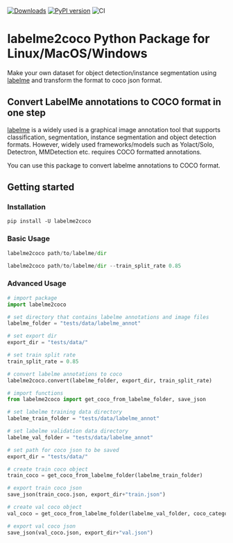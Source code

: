 [![Downloads](https://pepy.tech/badge/labelme2coco)](https://pepy.tech/project/labelme2coco)
[![PyPI version](https://badge.fury.io/py/labelme2coco.svg)](https://badge.fury.io/py/labelme2coco)
![CI](https://github.com/fcakyon/labelme2coco/workflows/CI/badge.svg)

# labelme2coco Python Package for Linux/MacOS/Windows
Make your own dataset for object detection/instance segmentation using [labelme](https://github.com/wkentaro/labelme) and transform the format to coco json format.

## Convert LabelMe annotations to COCO format in one step
[labelme](https://github.com/wkentaro/labelme) is a widely used is a graphical image annotation tool that supports classification, segmentation, instance segmentation and object detection formats.
However, widely used frameworks/models such as Yolact/Solo, Detectron, MMDetection etc. requires COCO formatted annotations.

You can use this package to convert labelme annotations to COCO format.

## Getting started
### Installation
```
pip install -U labelme2coco
```

### Basic Usage

```python
labelme2coco path/to/labelme/dir
```

```python
labelme2coco path/to/labelme/dir --train_split_rate 0.85
```

### Advanced Usage

```python
# import package
import labelme2coco

# set directory that contains labelme annotations and image files
labelme_folder = "tests/data/labelme_annot"

# set export dir
export_dir = "tests/data/"

# set train split rate
train_split_rate = 0.85

# convert labelme annotations to coco
labelme2coco.convert(labelme_folder, export_dir, train_split_rate)
```

```python
# import functions
from labelme2coco import get_coco_from_labelme_folder, save_json

# set labelme training data directory
labelme_train_folder = "tests/data/labelme_annot"

# set labelme validation data directory
labelme_val_folder = "tests/data/labelme_annot"

# set path for coco json to be saved
export_dir = "tests/data/"

# create train coco object
train_coco = get_coco_from_labelme_folder(labelme_train_folder)

# export train coco json
save_json(train_coco.json, export_dir+"train.json")

# create val coco object
val_coco = get_coco_from_labelme_folder(labelme_val_folder, coco_category_list=train_coco.json_categories)

# export val coco json
save_json(val_coco.json, export_dir+"val.json")
```